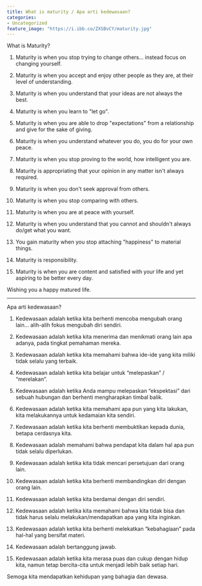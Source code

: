 ```yaml
---
title: What is maturity / Apa arti kedewasaan?
categories:
- Uncategorized
feature_image: "https://i.ibb.co/ZXSBvCY/maturity.jpg"
--- 
```


<!-- more -->

What is Maturity?

1.  Maturity is when you stop trying to change others… instead focus on changing yourself.
    
2.  Maturity is when you accept and enjoy other people as they are, at their level of understanding.
    
3.  Maturity is when you understand that your ideas are not always the best.
    
4.  Maturity is when you learn to "let go".
    
5.  Maturity is when you are able to drop "expectations" from a relationship and give for the sake of giving.
    
6.  Maturity is when you understand whatever you do, you do for your own peace.
    
7.  Maturity is when you stop proving to the world, how intelligent you are.
    
8.  Maturity is appropriating that your opinion in any matter isn't always required.
    
9.  Maturity is when you don't seek approval from others.
    
10.  Maturity is when you stop comparing with others.
    
11.  Maturity is when you are at peace with yourself.
    
12.  Maturity is when you understand that you cannot and shouldn't always do/get what you want.
    
13.  You gain maturity when you stop attaching "happiness" to material things.
    
14.  Maturity is responsibility.
    
15.  Maturity is when you are content and satisfied with your life and yet aspiring to be better every day.
    
Wishing you a happy matured life.

* * *

Apa arti kedewasaan?

1.  Kedewasaan adalah ketika kita berhenti mencoba mengubah orang lain… alih-alih fokus mengubah diri sendiri.
    
2.  Kedewasaan adalah ketika kita menerima dan menikmati orang lain apa adanya, pada tingkat pemahaman mereka.
    
3.  Kedewasaan adalah ketika kita memahami bahwa ide-ide yang kita miliki tidak selalu yang terbaik.
    
4.  Kedewasaan adalah ketika kita belajar untuk “melepaskan” / “merelakan”.
    
5.  Kedewasaan adalah ketika Anda mampu melepaskan “ekspektasi” dari sebuah hubungan dan berhenti mengharapkan timbal balik.
    
6.  Kedewasaan adalah ketika kita memahami apa pun yang kita lakukan, kita melakukannya untuk kedamaian kita sendiri.
    
7.  Kedewasaan adalah ketika kita berhenti membuktikan kepada dunia, betapa cerdasnya kita.
    
8.  Kedewasaan adalah memahami bahwa pendapat kita dalam hal apa pun tidak selalu diperlukan.
    
9.  Kedewasaan adalah ketika kita tidak mencari persetujuan dari orang lain.
    
10.  Kedewasaan adalah ketika kita berhenti membandingkan diri dengan orang lain.
    
11.  Kedewasaan adalah ketika kita berdamai dengan diri sendiri.
    
12.  Kedewasaan adalah ketika kita memahami bahwa kita tidak bisa dan tidak harus selalu melakukan/mendapatkan apa yang kita inginkan.
    
13.  Kedewasaan adalah ketika kita berhenti melekatkan “kebahagiaan” pada hal-hal yang bersifat materi.
    
14.  Kedewasaan adalah bertanggung jawab.
    
15.  Kedewasaan adalah ketika kita merasa puas dan cukup dengan hidup kita, namun tetap bercita-cita untuk menjadi lebih baik setiap hari.

Semoga kita mendapatkan kehidupan yang bahagia dan dewasa.